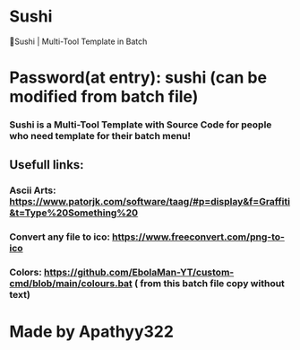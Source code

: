 # Sushi

🍣Sushi | Multi-Tool Template in Batch

# Password(at entry): sushi (can be modified from batch file) 

### Sushi is a Multi-Tool Template with Source Code for people who need template for their batch menu! 


## Usefull links: 
  ### Ascii Arts: https://www.patorjk.com/software/taag/#p=display&f=Graffiti&t=Type%20Something%20
  ### Convert any file to ico: https://www.freeconvert.com/png-to-ico
  ### Colors: https://github.com/EbolaMan-YT/custom-cmd/blob/main/colours.bat ( from this batch file copy without text) 

# Made by Apathyy322
